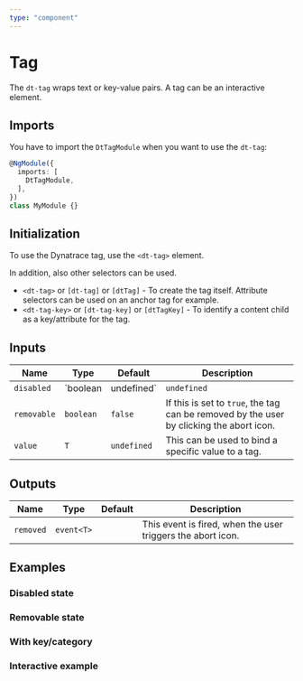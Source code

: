```yaml
---
type: "component"
---
```


# Tag

The `dt-tag` wraps text or key-value pairs. A tag can be an interactive element. 

## Imports

You have to import the `DtTagModule` when you want to use the `dt-tag`:

```typescript
@NgModule({
  imports: [
    DtTagModule,
  ],
})
class MyModule {}
```

## Initialization

To use the Dynatrace tag, use the `<dt-tag>` element.

In addition, also other selectors can be used.

* `<dt-tag>` or `[dt-tag]` or `[dtTag]` - To create the tag itself. Attribute selectors can be used on an anchor tag for example.
* `<dt-tag-key>` or `[dt-tag-key]` or `[dtTagKey]` - To identify a content child as a key/attribute for the tag.

<docs-source-example example="DefaultTagExampleComponent"></docs-source-example>

## Inputs

| Name | Type | Default | Description |
| --- | --- | --- | --- |
| `disabled` | `boolean | undefined` | `undefined` | Sets disable state if property is set and the value is truthy or undefined. |
| `removable` | `boolean` | `false` | If this is set to `true`, the tag can be removed by the user by clicking the abort icon. |
| `value` | `T` | `undefined` | This can be used to bind a specific value to a tag. |


## Outputs

| Name | Type | Default | Description |
| --- | --- | --- | --- |
| `removed` | `event<T>` |  | This event is fired, when the user triggers the abort icon. |


## Examples

### Disabled state

<docs-source-example example="DisabledTagExampleComponent"></docs-source-example>

### Removable state

<docs-source-example example="RemovableTagExampleComponent"></docs-source-example>

### With key/category

<docs-source-example example="KeyTagExampleComponent"></docs-source-example>

### Interactive example

<docs-source-example example="InteractiveTagExampleComponent"></docs-source-example>

